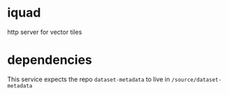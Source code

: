 # iquad
http server for vector tiles

# dependencies
This service expects the repo `dataset-metadata` to live in `/source/dataset-metadata`
